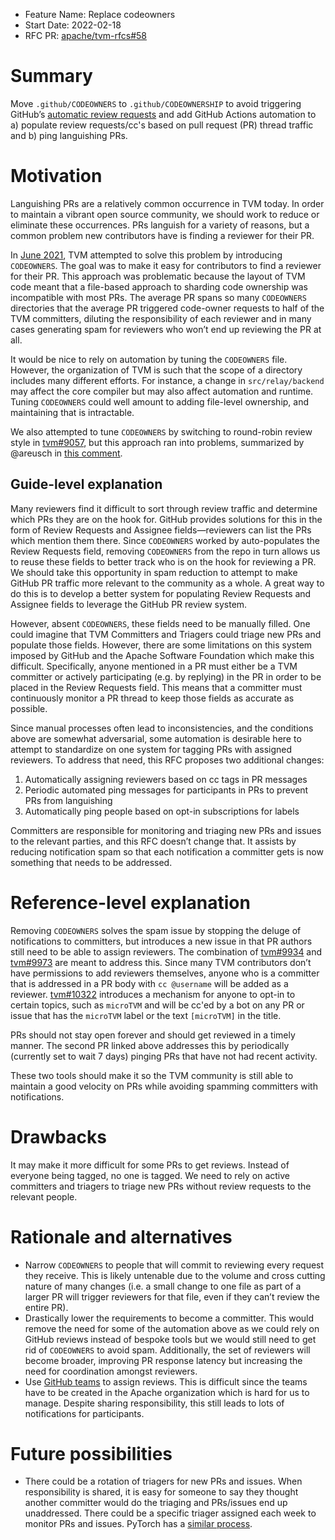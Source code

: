 - Feature Name: Replace codeowners
- Start Date: 2022-02-18
- RFC PR: [apache/tvm-rfcs#58](https://github.com/apache/tvm-rfcs/pull/58)

# **Summary**

Move `.github/CODEOWNERS` to `.github/CODEOWNERSHIP` to avoid triggering GitHub’s [automatic review requests](https://docs.github.com/en/repositories/managing-your-repositorys-settings-and-features/customizing-your-repository/about-code-owners#about-code-owners) and add GitHub Actions automation to a) populate review requests/cc's based on pull request (PR) thread traffic and b) ping languishing PRs.

# **Motivation**

Languishing PRs are a relatively common occurrence in TVM today. In order to maintain a vibrant open source community, we should work to reduce or eliminate these occurrences. PRs languish for a variety of reasons, but a common problem new contributors have is finding a reviewer for their PR.

In [June 2021](https://github.com/apache/tvm/pull/8500), TVM attempted to solve this problem by introducing `CODEOWNERS`. The goal was to make it easy for contributors to find a reviewer for their PR. This approach was problematic because the layout of TVM code meant that a file-based approach to sharding code ownership was incompatible with most PRs. The average PR spans so many `CODEOWNERS` directories that the average PR triggered code-owner requests to half of the TVM committers, diluting the responsibility of each reviewer and in many cases generating spam for reviewers who won’t end up reviewing the PR at all.

It would be nice to rely on automation by tuning the `CODEOWNERS` file. However, the organization of TVM is such that the scope of a directory includes many different efforts. For instance, a change in `src/relay/backend` may affect the core compiler but may also affect automation and runtime. Tuning `CODEOWNERS` could well amount to adding file-level ownership, and maintaining that is intractable.

We also attempted to tune `CODEOWNERS` by switching to round-robin review style in [tvm#9057](https://github.com/apache/tvm/issues/9057), but this approach ran into problems, summarized by @areusch in [this comment](https://github.com/apache/tvm/issues/9057#issuecomment-931579113).

## Guide-level explanation

Many reviewers find it difficult to sort through review traffic and determine which PRs they are on the hook for. GitHub provides solutions for this in the form of Review Requests and Assignee fields—reviewers can list the PRs which mention them there. Since `CODEOWNERS` worked by auto-populates the Review Requests field, removing `CODEOWNERS` from the repo in turn allows us to reuse these fields to better track who is on the hook for reviewing a PR. We should take this opportunity in spam reduction to attempt to make GitHub PR traffic more relevant to the community as a whole. A great way to do this is to develop a better system for populating Review Requests and Assignee fields to leverage the GitHub PR review system.

However, absent `CODEOWNERS`, these fields need to be manually filled. One could imagine that TVM Committers and Triagers could triage new PRs and populate those fields. However, there are some limitations on this system imposed by GitHub and the Apache Software Foundation which make this difficult. Specifically, anyone mentioned in a PR must either be a TVM committer or actively participating (e.g. by replying) in the PR in order to be placed in the Review Requests field. This means that a committer must continuously monitor a PR thread to keep those fields as accurate as possible.

Since manual processes often lead to inconsistencies, and the conditions above are somewhat adversarial, some automation is desirable here to attempt to standardize on one system for tagging PRs with assigned reviewers. To address that need, this RFC proposes two additional changes:

1. Automatically assigning reviewers based on cc tags in PR messages
2. Periodic automated ping messages for participants in PRs to prevent PRs from languishing
3. Automatically ping people based on opt-in subscriptions for labels

Committers are responsible for monitoring and triaging new PRs and issues to the relevant parties, and this RFC doesn’t change that. It assists by reducing notification spam so that each notification a committer gets is now something that needs to be addressed.

# **Reference-level explanation**

Removing `CODEOWNERS` solves the spam issue by stopping the deluge of notifications to committers, but introduces a new issue in that PR authors still need to be able to assign reviewers. The combination of [tvm#9934](https://github.com/apache/tvm/pull/9934) and [tvm#9973](https://github.com/apache/tvm/pull/9973) are meant to address this. Since many TVM contributors don’t have permissions to add reviewers themselves, anyone who is a committer that is addressed in a PR body with `cc @username` will be added as a reviewer. [tvm#10322](https://github.com/apache/tvm/pull/10322) introduces a mechanism for anyone to opt-in to certain topics, such as `microTVM` and will be cc'ed by a bot on any PR or issue that has the `microTVM` label or the text `[microTVM]` in the title.

PRs should not stay open forever and should get reviewed in a timely manner. The second PR linked above addresses this by periodically (currently set to wait 7 days) pinging PRs that have not had recent activity.

These two tools should make it so the TVM community is still able to maintain a good velocity on PRs while avoiding spamming committers with notifications.

# **Drawbacks**

It may make it more difficult for some PRs to get reviews. Instead of everyone being tagged, no one is tagged. We need to rely on active committers and triagers to triage new PRs without review requests to the relevant people.

# **Rationale and alternatives**

- Narrow `CODEOWNERS` to people that will commit to reviewing every request they receive. This is likely untenable due to the volume and cross cutting nature of many changes (i.e. a small change to one file as part of a larger PR will trigger reviewers for that file, even if they can’t review the entire PR).
- Drastically lower the requirements to become a committer. This would remove the need for some of the automation above as we could rely on GitHub reviews instead of bespoke tools but we would still need to get rid of `CODEOWNERS` to avoid spam. Additionally, the set of reviewers will become broader, improving PR response latency but increasing the need for coordination amongst reviewers.
- Use [GitHub teams](https://docs.github.com/en/organizations/organizing-members-into-teams/about-teams) to assign reviews. This is difficult since the teams have to be created in the Apache organization which is hard for us to manage. Despite sharing responsibility, this still leads to lots of notifications for participants.

# **Future possibilities**

- There could be a rotation of triagers for new PRs and issues. When responsibility is shared, it is easy for someone to say they thought another committer would do the triaging and PRs/issues end up unaddressed. There could be a specific triager assigned each week to monitor PRs and issues. PyTorch has a [similar process](http://blog.ezyang.com/2021/01/pytorch-open-source-process/).
